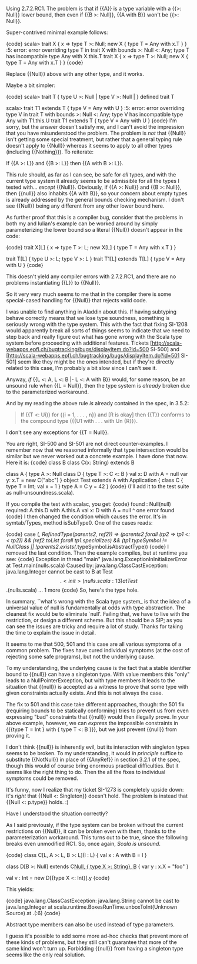 Using 2.7.2.RC1. The problem is that if {{A}} is a type variable with a {{>: Null}} lower bound, then even if {{B >: Null}}, {{A with B}} won't be {{>: Null}}.

Super-contrived minimal example follows:

{code}
scala> trait X { x => type T >: Null; new X { type T = Any with x.T } }
<console>:5: error: error overriding type T in trait X with bounds >: Null <: Any;
 type T has incompatible type Any with X.this.T
       trait X { x => type T >: Null; new X { type T = Any with x.T } }
{code}

Replace {{Null}} above with any other type, and it works.

Maybe a bit simpler:

{code}
scala> trait T { type U >: Null
     | type V >: Null
     | }
defined trait T

scala> trait T1 extends T { type V = Any with U }
<console>:5: error: error overriding type V in trait T with bounds >: Null <: Any;
 type V has incompatible type Any with T1.this.U
       trait T1 extends T { type V = Any with U }
{code}
I'm sorry, but the answer doesn't satisfy me, and I can't avoid the impression that you have misunderstood the problem. The problem is _not_ that {{Null}} isn't getting some special treatment, but rather that a general typing rule doesn't apply to {{Null}} whereas it seems to apply to all other types (including {{Nothing}}). To reiterate:

If {{A >: L}} and {{B >: L}} then {{A with B >: L}}.

This rule should, as far as I can see, be safe for _all_ types, and with the current type system it already seems to be admissible for all the types I tested with... _except_ {{Null}}. Obviously, if {{A >: Null}} and {{B >: Null}}, then {{null}} also inhabits {{A with B}}, so your concern about empty types is already addressed by the general bounds checking mechanism. I don't see {{Null}} being any different from any other lower bound here.

As further proof that this is a compiler bug, consider that the problems in both my and Iulian's example can be worked around by simply parameterizing the lower bound so a literal {{Null}} doesn't appear in the code:

{code}
trait X[L] { x => type T >: L; new X[L] { type T = Any with x.T } }

trait T[L] { type U >: L; type V >: L }
trait T1[L] extends T[L] { type V = Any with U }
{code}

This doesn't yield any compiler errors with 2.7.2.RC1, and there are no problems instantiating {{L}} to {{Null}}.

So it very very much seems to me that in the compiler there is some special-cased handling for {{Null}} that rejects valid code.

I was unable to find anything in Aladdin about this.  If having subtyping behave correctly means that we lose type soundness, something is seriously wrong with the type system.  This with the fact that fixing SI-1208 would apparently break all sorts of things seems to indicate that we need to step back and really figure out what has gone wrong with the Scala type system before proceeding with additional features.
Tickets [http://scala-webapps.epfl.ch/bugtracking/bugs/displayItem.do?id=500 SI-500] and [http://scala-webapps.epfl.ch/bugtracking/bugs/displayItem.do?id=501 SI-501] seem like they might be the ones intended, but if they're directly related to this case, I'm probably a bit slow since I can't see it.

Anyway, _if_ {{L <: A, L <: B |- L <: A with B}} would, for some reason, be an unsound rule when {{L = Null}}, then the type system is _already_ broken due to the parameterized workaround.

And by my reading the above rule _is_ already contained in the spec, in 3.5.2:

> If {{T <: Ui}} for {{i = 1, . . . , n}} and [R is okay] then {{T}} conforms to the compound type {{{U1 with . . . with Un {R}}}.

I don't see any exceptions for {{T = Null}}.

You are right, SI-500 and SI-501 are not direct counter-examples. I remember now that we reasoned informally that type intersection would be similar but we never worked out a concrete example. I have done that now. Here it is:
{code}
class B
class C(x: String) extends B

class A {
  type A >: Null
  class D { type T >: C <: B }
  val x: D with A = null
  var y: x.T = new C("abc")
}
object Test extends A with Application {
  class C { type T = Int; val x = 1 }
  type A = C
  y = 42
}
{code}
(I'll add it to the test suite as null-unsoundness.scala).

If you compile the test with scalac, you get:
{code}
 found   : Null(null)
 required: A.this.D with A.this.A
  val x: D with A = null
                    ^
one error found
{code}
I then changed the condition which causes the error. It's in symtab/Types, method
isSubType0. One of the cases reads:

{code}
      case (_, RefinedType(parents2, ref2)) =>
        (parents2 forall (tp2 => tp1 <:< tp2)) &&
        (ref2.toList forall tp1.specializes) &&
        (tp1.typeSymbol != NullClass ||
        !parents2.exists(_.typeSymbol.isAbstractType))
{code}
I removed the last condition. Then the example compiles, but at runtime you see:
{code}
Exception in thread "main" java.lang.ExceptionInInitializerError
	at Test.main(nulls.scala)
Caused by: java.lang.ClassCastException: java.lang.Integer cannot be cast to B
	at Test$$.<init>(nulls.scala:13)
	at Test$$.<clinit>(nulls.scala)
	... 1 more
{code}
So, here's the type hole. 

In summary, ``what's wrong with the Scala type system_ is that the idea of a universal value of null is fundamentally at odds with type abstraction. The cleanest fix would be to eliminate `null'. Failing that, we have to live with the restriction, or design a different scheme. But this should be a SIP; as you can see the issues are tricky and require a lot of study.
Thanks for taking the time to explain the issue in detail.

It seems to me that 500, 501 and this case are all various
symptoms of a common problem. The fixes have cured individual
symptoms (at the cost of rejecting some safe programs), but not
the underlying cause.

To my understanding, the underlying cause is the fact that a
stable identifier bound to {{null}} can have a singleton type.
With value members this "only" leads to a NullPointerException,
but with type members it leads to the situation that {{null}}
is accepted as a witness to prove that some type with given
constraints actually exists. And this is not always the case.

The fix to 501 and this case take different approaches, though:
the 501 fix (requiring bounds to be statically conforming) tries
to prevent us from even expressing "bad" constraints that
{{null}} would then illegally prove. In your above example,
however, we can _express_ the impossible constraints in {{{type T = Int } with { type T <: B }}}, but we just prevent
{{null}} from proving it.

I don't think {{null}} is inherently evil, but its interaction
with singleton types seems to be broken. To my understanding, it
would _in principle_ suffice to substitute {{NotNull}} in place of {{AnyRef}} in section 3.2.1 of the spec, though this would of
course bring enormous practical difficulties. But it seems like
the right thing to do. Then the all the fixes to individual
symptoms could be removed.

It's funny, now I realize that my ticket SI-1273 is completely
upside down: it's _right_ that {{Null <: Singleton}} doesn't
hold. The problem is instead that {{Null <: p.type}} holds. :)

Have I understood the situation correctly?

As I said previously, if the type system can be broken without the current restrictions on {{Null}}, it can be broken even with them, thanks to the parameterization workaround. This turns out to be true, since the following breaks even unmodified RC1. So, once again, _Scala is unsound_.

{code}
  class C[L, A >: L, B >: L](l : L) { 
    val x : A with B = l
  }

  class D[B >: Null] extends C[Null, { type X >: String}, B](null) { 
    var y : x.X = "foo" 
  }

  val v : Int = new D[{type X <: Int}].y
{code}

This yields:

{code}
java.lang.ClassCastException: java.lang.String cannot be cast to java.lang.Integer
	at scala.runtime.BoxesRunTime.unboxToInt(Unknown Source)
	at .<init>(<console>:6)
{code}

Abstract type members can also be used instead of type parameters.

I guess it's possible to add some more ad-hoc checks that prevent more of these kinds of problems, but they still can't guarantee that more of the same kind won't turn up. Forbidding {{null}} from having a singleton type seems like the only real solution.
